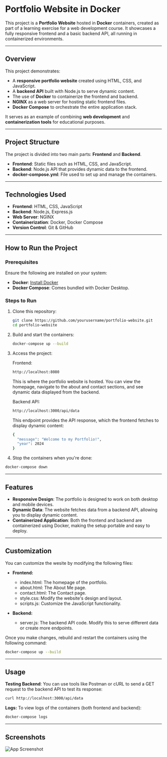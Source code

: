 # Portfolio Website in Docker

This project is a **Portfolio Website** hosted in **Docker** containers, created as part of a learning exercise for a web development course. It showcases a fully responsive frontend and a basic backend API, all running in containerized environments.

---

## Overview

This project demonstrates:
- A **responsive portfolio website** created using HTML, CSS, and JavaScript.
- A **backend API** built with Node.js to serve dynamic content.
- The use of **Docker** to containerize the frontend and backend.
- **NGINX** as a web server for hosting static frontend files.
- **Docker Compose** to orchestrate the entire application stack.

It serves as an example of combining **web development** and **containerization tools** for educational purposes.

---

## Project Structure

The project is divided into two main parts: **Frontend** and **Backend**.


- **Frontend**: Static files such as HTML, CSS, and JavaScript.
- **Backend**: Node.js API that provides dynamic data to the frontend.
- **docker-compose.yml**: File used to set up and manage the containers.

---

## Technologies Used

- **Frontend**: HTML, CSS, JavaScript
- **Backend**: Node.js, Express.js
- **Web Server**: NGINX
- **Containerization**: Docker, Docker Compose
- **Version Control**: Git & GitHub

---

## How to Run the Project

### Prerequisites

Ensure the following are installed on your system:
- **Docker**: [Install Docker](https://www.docker.com/get-started)
- **Docker Compose**: Comes bundled with Docker Desktop.

### Steps to Run

1. Clone this repository:
   ```bash
   git clone https://github.com/yourusername/portfolio-website.git
   cd portfolio-website
2. Build and start the containers:
    ```bash
    docker-compose up --build
3. Access the project:

    Frontend:
    ```bash
    http://localhost:8080
    ```
    This is where the portfolio website is hosted. You can view  the homepage, navigate to the about and contact sections, and see dynamic data displayed from the backend.

   Backend API: 
   ```bash
   http://localhost:3000/api/data
   ```
   This endpoint provides the API response, which the frontend fetches to display dynamic content:
   ```bash
   {
     "message": "Welcome to my Portfolio!",
     "year": 2024
   }
   ```

4. Stop the containers when you're done:
  ```bash
  docker-compose down
  ```
---
 ## Features
- **Responsive Design**: The portfolio is designed to work on both desktop and mobile devices.
- **Dynamic Data**: The website fetches data from a backend API, allowing you to display dynamic content.
- **Containerized Application**: Both the frontend and backend are containerized using Docker, making the setup portable and easy to deploy.
---

## Customization 
You can customize the wesite by modifying the following files:

- **Frontend:**

  - index.html: The homepage of the portfolio.
  - about.html: The About Me page.
  - contact.html: The Contact page.
  - style.css: Modify the website's design and layout.
  - scripts.js: Customize the JavaScript functionality.

- **Backend:**

  - server.js: The backend API code. Modify this to serve different data or create more endpoints.

Once you make changes, rebuild and restart the containers using the following command:
```bash
docker-compose up --build
```
---
## Usage
**Testing Backend**: You can use tools like Postman or cURL to send a GET request to the backend API to test its response:
```bash
curl http://localhost:3000/api/data
```
**Logs:** To view logs of the containers (both frontend and backend):
```bash
docker-compose logs
```
---
## Screenshots

![App Screenshot](https://via.placeholder.com/468x300?text=App+Screenshot+Here)

